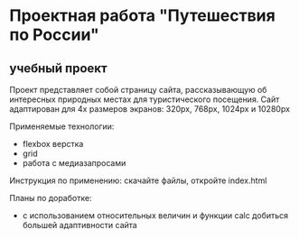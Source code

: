 # Проектная работа "Путешествия по России"
## учебный проект


Проект представляет собой страницу сайта, рассказывающую об интересных природных 
местах для туристического посещения. Сайт адаптирован для 4х размеров экранов:
320px, 768px, 1024px и 10280px

Применяемые технологии:
* flexbox верстка
* grid
* работа с медиазапросами

Инструкция по применению:
скачайте файлы, откройте index.html

Планы по доработке:
* с использованием относительных величин и функции calc добиться большей адаптивности сайта

